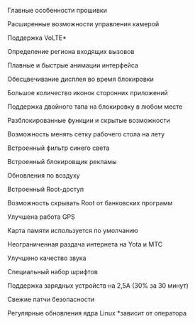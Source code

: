 Главные особенности прошивки

Расширенные возможности управления камерой

Поддержка VoLTE*

Определение региона входящих вызовов

Плавные и быстрые анимации интерфейса

Обесцвечивание дисплея во время блокировки

Большое количество иконок сторонних приложений

Поддержка двойного тапа на блокировку в любом месте

Разблокированные функции и скрытые возможности

Возможность менять сетку рабочего стола на лету

Встроенный фильтр синего света

Встроенный блокировщик рекламы

Обновления по воздуху

Встроенный Root-доступ

Возможность скрывать Root от банковских программ

Улучшена работа GPS

Карта памяти используется по умолчанию

Неограниченная раздача интернета на Yota и МТС

Улучшено качество звука

Специальный набор шрифтов

Поддержка зарядных устройств на 2,5A (30% за 30 минут)

Свежие патчи безопасности

Регулярные обновления ядра Linux
*зависит от оператора
